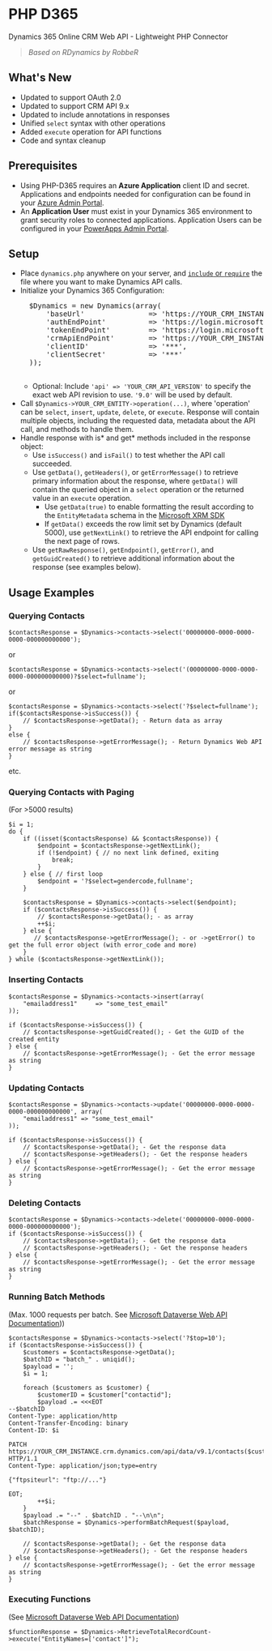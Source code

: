 # PHP D365
Dynamics 365 Online CRM Web API - Lightweight PHP Connector

> *Based on RDynamics by RobbeR*

## What's New
* Updated to support OAuth 2.0
* Updated to support CRM API 9.x
* Updated to include annotations in responses
* Unified `select` syntax with other operations
* Added `execute` operation for API functions
* Code and syntax cleanup

## Prerequisites
* Using PHP-D365 requires an **Azure Application** client ID and secret. Applications and endpoints needed for configuration can be found in your [Azure Admin Portal](https://aad.portal.azure.com/#blade/Microsoft_AAD_IAM/ActiveDirectoryMenuBlade/RegisteredApps).
* An **Application User** must exist in your Dynamics 365 environment to grant security roles to connected applications. Application Users can be configured in your [PowerApps Admin Portal](https://docs.microsoft.com/en-us/power-platform/admin/manage-application-users).

## Setup
* Place `dynamics.php` anywhere on your server, and [`include` or `require`](https://www.w3schools.com/php/php_includes.asp) the file where you want to make Dynamics API calls.
* Initialize your Dynamics 365 Configuration:
    <pre>
    $Dynamics = new Dynamics(array(
        'baseUrl'               => 'https://YOUR_CRM_INSTANCE.crm.dynamics.com',
        'authEndPoint'          => 'https://login.microsoftonline.com/YOUR_AZURE_TENANT_GUID/oauth2/v2.0/authorize',
        'tokenEndPoint'         => 'https://login.microsoftonline.com/YOUR_AZURE_TENANT_GUID/oauth2/v2.0/token',
        'crmApiEndPoint'        => 'https://YOUR_CRM_INSTANCE.api.crm.dynamics.com/',
        'clientID'              => '***', 
        'clientSecret'          => '***'
    ));
    </pre>
    * Optional: Include `'api' => 'YOUR_CRM_API_VERSION'` to specify the exact web API revision to use. `'9.0'` will be used by default.
* Call `$Dynamics->YOUR_CRM_ENTITY->operation(...)`, where 'operation' can be `select`, `insert`, `update`, `delete`, or `execute`. Response will contain multiple objects, including the requested data, metadata about the API call, and methods to handle them.
* Handle response with is\* and get\* methods included in the response object: 
    * Use `isSuccess()` and `isFail()` to test whether the API call succeeded.
    * Use `getData()`, `getHeaders()`, or `getErrorMessage()` to retrieve primary information about the response, where `getData()` will contain the queried object in a `select` operation or the returned value in an `execute` operation.
        * Use `getData(true)` to enable formatting the result according to the `EntityMetadata` schema in the [Microsoft XRM SDK](https://learn.microsoft.com/en-us/dotnet/api/microsoft.xrm.sdk.metadata.entitymetadata?view=dataverse-sdk-latest)
        * If `getData()` exceeds the row limit set by Dynamics (default 5000), use `getNextLink()` to retrieve the API endpoint for calling the next page of rows.
    * Use `getRawResponse()`, `getEndpoint()`, `getError()`, and `getGuidCreated()` to retrieve additional information about the response (see examples below).

## Usage Examples

### Querying Contacts

    $contactsResponse = $Dynamics->contacts->select('00000000-0000-0000-0000-000000000000');

or

    $contactsResponse = $Dynamics->contacts->select('(00000000-0000-0000-0000-000000000000)?$select=fullname');
    
or

    $contactsResponse = $Dynamics->contacts->select('?$select=fullname');
    if($contactsResponse->isSuccess()) {
        // $contactsResponse->getData(); - Return data as array
    }
    else {
        // $contactsResponse->getErrorMessage(); - Return Dynamics Web API error message as string
    }
    
etc.

### Querying Contacts with Paging
(For >5000 results)

    $i = 1;
    do {
        if ((isset($contactsResponse) && $contactsResponse)) {
            $endpoint = $contactsResponse->getNextLink();
            if (!$endpoint) { // no next link defined, exiting
                break;
            }
        } else { // first loop
            $endpoint = '?$select=gendercode,fullname';
        }

        $contactsResponse = $Dynamics->contacts->select($endpoint);
        if ($contactsResponse->isSuccess()) {
            // $contactsResponse->getData(); - as array
            ++$i;
        } else {
           // $contactsResponse->getErrorMessage(); - or ->getError() to get the full error object (with error_code and more)
        }
    } while ($contactsResponse->getNextLink());

### Inserting Contacts

    $contactsResponse = $Dynamics->contacts->insert(array(
        "emailaddress1"     => "some_test_email"
    ));

    if ($contactsResponse->isSuccess()) {
        // $contactsResponse->getGuidCreated(); - Get the GUID of the created entity
    } else {
        // $contactsResponse->getErrorMessage(); - Get the error message as string
    }

### Updating Contacts

    $contactsResponse = $Dynamics->contacts->update('00000000-0000-0000-0000-000000000000', array(
        "emailaddress1" => "some_test_email"
    ));

    if ($contactsResponse->isSuccess()) {
        // $contactsResponse->getData(); - Get the response data
        // $contactsResponse->getHeaders(); - Get the response headers
    } else {
        // $contactsResponse->getErrorMessage(); - Get the error message as string
    }

### Deleting Contacts

    $contactsResponse = $Dynamics->contacts->delete('00000000-0000-0000-0000-000000000000');
    if ($contactsResponse->isSuccess()) {
        // $contactsResponse->getData(); - Get the response data
        // $contactsResponse->getHeaders(); - Get the response headers
    } else {
        // $contactsResponse->getErrorMessage(); - Get the error message as string
    }

### Running Batch Methods 
(Max. 1000 requests per batch. See [Microsoft Dataverse Web API Documentation](https://learn.microsoft.com/en-us/power-apps/developer/data-platform/webapi/execute-batch-operations-using-web-api))) 

    $contactsResponse = $Dynamics->contacts->select('?$top=10');
    if ($contactsResponse->isSuccess()) {
        $customers = $contactsResponse->getData();
        $batchID = "batch_" . uniqid();
        $payload = '';
        $i = 1;

        foreach ($customers as $customer) {
            $customerID = $customer["contactid"];
            $payload .= <<<EOT
    --$batchID
    Content-Type: application/http
    Content-Transfer-Encoding: binary
    Content-ID: $i

    PATCH https://YOUR_CRM_INSTANCE.crm.dynamics.com/api/data/v9.1/contacts($customerID) HTTP/1.1
    Content-Type: application/json;type=entry

    {"ftpsiteurl": "ftp://..."}

    EOT;
            ++$i;
        }
        $payload .= "--" . $batchID . "--\n\n";
        $batchResponse = $Dynamics->performBatchRequest($payload, $batchID);

        // $contactsResponse->getData(); - Get the response data
        // $contactsResponse->getHeaders(); - Get the response headers
    } else {
        // $contactsResponse->getErrorMessage(); - Get the error message as string
    }

### Executing Functions
(See [Microsoft Dataverse Web API Documentation](https://learn.microsoft.com/en-us/power-apps/developer/data-platform/webapi/reference/functions?view=dataverse-latest))

    $functionResponse = $Dynamics->RetrieveTotalRecordCount->execute("EntityNames=['contact']");
